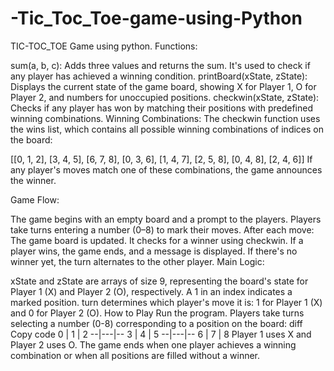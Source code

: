 # -Tic_Toc_Toe-game-using-Python
TIC-TOC_TOE Game using python.
Functions:

sum(a, b, c): Adds three values and returns the sum. It's used to check if any player has achieved a winning condition.
printBoard(xState, zState): Displays the current state of the game board, showing X for Player 1, O for Player 2, and numbers for unoccupied positions.
checkwin(xState, zState): Checks if any player has won by matching their positions with predefined winning combinations.
Winning Combinations: The checkwin function uses the wins list, which contains all possible winning combinations of indices on the board:

[[0, 1, 2], [3, 4, 5], [6, 7, 8], 
 [0, 3, 6], [1, 4, 7], [2, 5, 8], 
 [0, 4, 8], [2, 4, 6]]
If any player's moves match one of these combinations, the game announces the winner.

Game Flow:

The game begins with an empty board and a prompt to the players.
Players take turns entering a number (0–8) to mark their moves.
After each move:
The game board is updated.
It checks for a winner using checkwin.
If a player wins, the game ends, and a message is displayed.
If there's no winner yet, the turn alternates to the other player.
Main Logic:

xState and zState are arrays of size 9, representing the board's state for Player 1 (X) and Player 2 (O), respectively. A 1 in an index indicates a marked position.
turn determines which player's move it is: 1 for Player 1 (X) and 0 for Player 2 (O).
How to Play
Run the program.
Players take turns selecting a number (0-8) corresponding to a position on the board:
diff
Copy code
0 | 1 | 2
--|---|--
3 | 4 | 5
--|---|--
6 | 7 | 8
Player 1 uses X and Player 2 uses O.
The game ends when one player achieves a winning combination or when all positions are filled without a winner.

